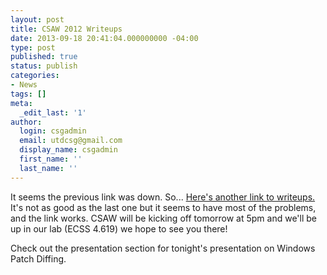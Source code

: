 ```yaml
---
layout: post
title: CSAW 2012 Writeups
date: 2013-09-18 20:41:04.000000000 -04:00
type: post
published: true
status: publish
categories:
- News
tags: []
meta:
  _edit_last: '1'
author:
  login: csgadmin
  email: utdcsg@gmail.com
  display_name: csgadmin
  first_name: ''
  last_name: ''
---
```


It seems the previous link was down. So... [Here's another link to writeups.](http://sysexit.wordpress.com/2012/10/01/csaw-ctf-2012-quals-write-ups/) It's not as good as the last one but it seems to have most of the problems, and the link works. CSAW will be kicking off tomorrow at 5pm and we'll be up in our lab (ECSS 4.619) we hope to see you there!

Check out the presentation section for tonight's presentation on Windows Patch Diffing.
